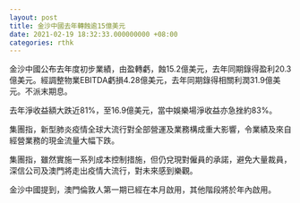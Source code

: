 ```yaml
---
layout: post
title: 金沙中國去年轉蝕逾15億美元
date: 2021-02-19 18:32:33.000000000 +08:00
categories: rthk
---
```


金沙中國公布去年度初步業績，由盈轉虧，蝕15.2億美元，去年同期錄得盈利20.3億美元。經調整物業EBITDA虧損4.28億美元，去年同期錄得相關利潤31.9億美元。不派末期息。

去年淨收益額大跌近81%，至16.9億美元，當中娛樂場淨收益亦急挫約83%。

集團指，新型肺炎疫情全球大流行對全部營運及業務構成重大影響，令業績及來自經營業務的現金流量大幅下跌。

集團指，雖然實施一系列成本控制措施，但仍兌現對僱員的承諾，避免大量裁員，深信公司及澳門將走出疫情大流行，對未來感到樂觀。

金沙中國提到，澳門倫敦人第一期已經在本月啟用，其他階段將於年內啟用。
